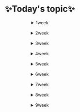 <div align = "center">

# **:sparkles:Today's topic:sparkles:**

<details>
<summary>1week</summary>
<div markdown="1">

## 2022.12.27
 [markdown](1week/markdown.md)
 [git](1week/git.md)

## 2022.12.28
 [github](1week/github.md)

## 2022.12.29
 [fork&full](1week/fork&pull.md)

## 2022.12.30
 [special_class](1week/special_class.md)

</div>
</details>

<br/>

<details>
<summary>2week</summary>
<div markdown="1">

## 2023.01.02
 [python_basics](2week/python_basics.md)

 ## 2023.01.03
 [python_string](2week/python_string.md)

 ## 2023.01.04
 [python_function](2week/python_function.md)

 ## 2023.01.05
 [dictionary](2week/dictionary_eh.md)

 ## 2023.01.06
 [input_output](2week/input_output.md)

</div>
</details>

<br/>

<details>
<summary>3week</summary>
<div markdown="1">

 ## 2023.01.09
 [tuple_set](3week/tuple_set.md)

 ## 2023.01.10
 [user_defined_function](3week/user_defined_function.md)

## 2023.01.11
 [user_defined_class](3week/user_defined_class.md)

 ## 2023.01.12
 [class](3week/class.md)

 ## 2023.01.13
 [API](3week/API.md)


</div>
</details>

<br/>

<details>
<summary>4week</summary>
<div markdown="1">

 ## 2023.01.16~17
 [algorithm](4week/algorithm.md)

 ## 2023.01.16~17
 [dictionary](4week/dictionary.md)


</div>
</details>

<br/>

<details>
<summary>5week</summary>
<div markdown="1">

 ## 2023.01.26
 [stack&queue](5week/stack_queue.md)

 ## 2023.01.27
 [heap_set](5week/heap_set.md)

</div>
</details>

<br/>

<details>
<summary>6week</summary>
<div markdown="1">

 ## 2023.01.30
 [two_dimensional_list](6week/two_dimensional_list.md)

 ## 2023.02.01
 [exhaustive_search](6week/exhaustive_search.md)

 ## 2023.02.02
 [graph](6week/graph.md)

</div>
</details>

<br/>

<details>
<summary>7week</summary>
<div markdown="1">

 ## 2023.02.06
 [dfs](7week/dfs.md)

 ## 2023.02.08
 [db](7week/db.md)  
 [relation](7week/relation.md)

  ## 2023.02.09
 [sql](7week/sql.md)

 [sql_single_table_queries](7week/sql_single_table_queries.md)

</div>
</details>

<br/>

<details>
<summary>8week</summary>
<div markdown="1">

 ## 2023.02.13
 [sql_single_table_queries2](8week/sql_single_table_queries2.md)
 
 ## 2023.02.14
 [managing_table](8week/managing_table.md)

 [modifying_data](8week/modifying_data.md)

 ## 2023.02.15
 [multi_table_queries](8week/multi_table_queries.md)

  ## 2023.02.16
 [nested_queries](8week/nested_queries.md)

</div>
</details>

<br/>

<details>
<summary>9week</summary>
<div markdown="1">

 ## 2023.02.20
 [advanced](9week/advanced.md)
 
 ## 2023.02.21
 [advanced2](9week/advanced2.md)

 ## 2023.02.22
 [web](9week/web.md)

</div>
</details>
